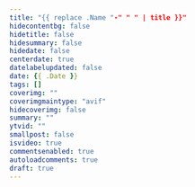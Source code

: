 ```yaml
---
title: "{{ replace .Name "-" " " | title }}"
hidecontentbg: false
hidetitle: false
hidesummary: false
hidedate: false
centerdate: true
datelabelupdated: false
date: {{ .Date }}
tags: []
coverimg: ""
coverimgmaintype: "avif"
hidecoverimg: false
summary: ""
ytvid: ""
smallpost: false
isvideo: true
commentsenabled: true
autoloadcomments: true
draft: true
---
```


